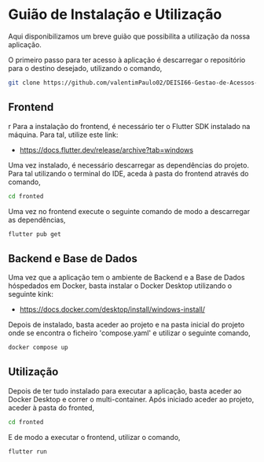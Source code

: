 # Guião de Instalação e Utilização

Aqui disponibilizamos um breve guião que possibilita a utilização da nossa aplicação.

O primeiro passo para ter acesso à aplicação é descarregar o repositório para o destino desejado, utilizando o comando,
```bash
git clone https://github.com/valentimPaulo02/DEISI66-Gestao-de-Acessos-Academia-Cristiano-Ronaldo.git
```

## Frontend
r
Para a instalação do frontend, é necessário ter o Flutter SDK instalado na máquina. Para tal, utilize este link:
- https://docs.flutter.dev/release/archive?tab=windows

Uma vez instalado, é necessário descarregar as dependências do projeto. Para tal utilizando o terminal do IDE, aceda à pasta do frontend através do comando,
```bash
cd fronted
```
Uma vez no frontend execute o seguinte comando de modo a descarregar as dependências,
```bash
flutter pub get
```

## Backend e Base de Dados

Uma vez que a aplicação tem o ambiente de Backend e a Base de Dados hóspedados em Docker, basta instalar o Docker Desktop utilizando o seguinte kink:
- https://docs.docker.com/desktop/install/windows-install/

Depois de instalado, basta aceder ao projeto e na pasta inicial do projeto onde se encontra o ficheiro 'compose.yaml' e utilizar o seguinte comando,
```bash
docker compose up
```

## Utilização

Depois de ter tudo instalado para executar a aplicação, basta aceder ao Docker Desktop e correr o multi-container. Após iniciado aceder ao projeto, aceder à pasta do fronted,
```bash
cd fronted
```

E de modo a executar o frontend, utilizar o comando,
```bash
flutter run
```
